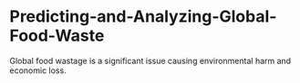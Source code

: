 # Predicting-and-Analyzing-Global-Food-Waste
Global food wastage is a significant issue causing environmental harm and economic loss.
